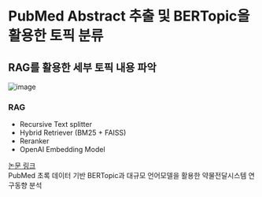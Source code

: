 # PubMed Abstract 추출 및 BERTopic을 활용한 토픽 분류
## RAG를 활용한 세부 토픽 내용 파악

![image](https://github.com/user-attachments/assets/677f92fd-6f12-47ae-a439-5f72928f68cc)

### RAG
- Recursive Text splitter
- Hybrid Retriever (BM25 + FAISS)
- Reranker
- OpenAI Embedding Model

[논문 링크](https://www.dbpia.co.kr/journal/articleDetail?nodeId=NODE12015527)  
PubMed 초록 데이터 기반 BERTopic과 대규모 언어모델을 활용한 약물전달시스템 연구동향 분석

